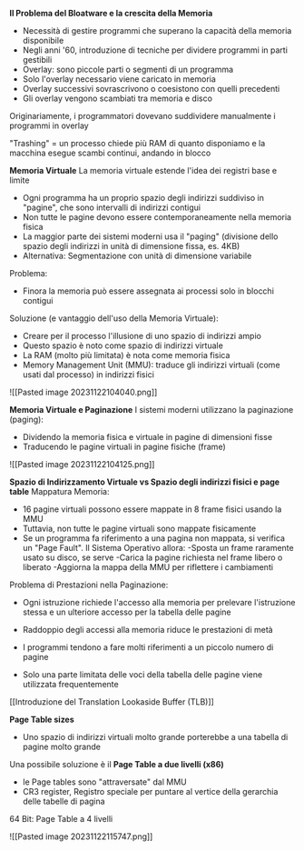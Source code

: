 **Il Problema del Bloatware e la crescita della Memoria**
- Necessità di gestire programmi che superano la capacità della memoria disponibile
- Negli anni '60, introduzione di tecniche per dividere programmi in parti gestibili
- Overlay: sono piccole parti o segmenti di un programma
- Solo l'overlay necessario viene caricato in memoria
- Overlay successivi sovrascrivono o coesistono con quelli precedenti
- Gli overlay vengono scambiati tra memoria e disco

Originariamente, i programmatori dovevano suddividere manualmente i programmi in overlay

"Trashing" = un processo chiede più RAM di quanto disponiamo e la macchina esegue scambi continui, andando in blocco

**Memoria Virtuale**
La memoria virtuale estende l'idea dei registri base e limite
- Ogni programma ha un proprio spazio degli indirizzi suddiviso in "pagine", che sono intervalli di indirizzi contigui
- Non tutte le pagine devono essere contemporaneamente nella memoria fisica
- La maggior parte dei sistemi moderni usa il "paging" (divisione dello spazio degli indirizzi in unità di dimensione fissa, es. 4KB)
- Alternativa: Segmentazione con unità di dimensione variabile

Problema:
- Finora la memoria può essere assegnata ai processi solo in blocchi contigui

Soluzione (e vantaggio dell'uso della Memoria Virtuale):
- Creare per il processo l'illusione di uno spazio di indirizzi ampio
- Questo spazio è noto come spazio di indirizzi virtuale
- La RAM (molto più limitata) è nota come memoria fisica
- Memory Management Unit (MMU): traduce gli indirizzi virtuali (come usati dal processo) in indirizzi fisici

![[Pasted image 20231122104040.png]]


**Memoria Virtuale e Paginazione**
I sistemi moderni utilizzano la paginazione (paging):
- Dividendo la memoria fisica e virtuale in pagine di dimensioni fisse
- Traducendo le pagine virtuali in pagine fisiche (frame)

![[Pasted image 20231122104125.png]]


**Spazio di Indirizzamento Virtuale vs Spazio degli indirizzi fisici e page table**
Mappatura Memoria:
- 16 pagine virtuali possono essere mappate in 8 frame fisici usando la MMU
- Tuttavia, non tutte le pagine virtuali sono mappate fisicamente
- Se un programma fa riferimento a una pagina non mappata, si verifica un "Page Fault". Il Sistema Operativo allora:
-Sposta un frame raramente usato su disco, se serve
-Carica la pagine richiesta nel frame libero o liberato
-Aggiorna la mappa della MMU per riflettere i cambiamenti


Problema di Prestazioni nella Paginazione:
- Ogni istruzione richiede l'accesso alla memoria per prelevare l'istruzione stessa e un ulteriore accesso per la tabella delle pagine
- Raddoppio degli accessi alla memoria riduce le prestazioni di metà

- I programmi tendono a fare molti riferimenti a un piccolo numero di pagine
- Solo una parte limitata delle voci della tabella delle pagine viene utilizzata frequentemente

[[Introduzione del Translation Lookaside Buffer (TLB)]]

**Page Table sizes**
- Uno spazio di indirizzi virtuali molto grande porterebbe a una tabella di pagine molto grande

Una possibile soluzione è il **Page Table a due livelli (x86)**
- le Page tables sono "attraversate" dal MMU
- CR3 register, Registro speciale per puntare al vertice della gerarchia delle tabelle di pagina

64 Bit: Page Table a 4 livelli

![[Pasted image 20231122115747.png]]





